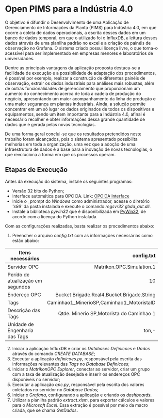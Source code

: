 # Open PIMS para a Indústria 4.0

O objetivo é difundir o Desenvolvimento de uma Aplicação de Gerenciamento de Informações da Planta (PIMS) para Indústria 4.0, em que ocorre a coleta de dados operacionais, a escrita desses dados em um banco de dados temporal, em que o utilizado foi o InfluxDB, a leitura desses dados através de uma planilha padrão no excel e a criação de painéis de observação no Grafana. O sistema criado possui licença livre, o que torna-o acessível para ser implementado em empresas menores e laboratórios de universidades.

Dentre as principais vantagens da aplicação proposta destaca-se a facilidade de execução e a possibilidade de adaptação dos procedimentos, é possível por exemplo, realizar a construção de diferentes painéis de observação, extrair os dados industriais para análises mais robustas, além de outras funcionalidades de gerenciamento que proporcionam um aumento do conhecimento acerca de toda a cadeia de produção do negócio, apresentando um maior acompanhamento da linha de produção e uma maior segurança em plantas industriais. Ainda, a solução permite concentrar em um só lugar os dados originados de todos os dispositivos e equipamentos, sendo um item importante para a Indústria 4.0, afinal é necessário recolher e obter informações dessa grande quantidade de dados que é gerada pelas novas tecnologias.

De uma forma geral conclui-se que os resultados pretendidos neste trabalho foram alcançados, pois o sistema apresentado possibilita
melhorias em toda a organização, uma vez que a adoção de uma infraestrutura de dados é a base para a inovação de novas tecnologias, o que revoluciona a forma em que os processos operam.

## Etapas de Execução

Antes da execução do sistema, instale os seguintes programas:
- Versão 32 bits do Python;
- Interface automática para OPC DA. Link: [OPC DA Interface](http://gray-box.net/download_daawrapper.php?lang=en)
- Inicie o _prompt do _Windows_ como administrador, acesse o diretório _'x86'_ da pasta instalada e execute o comando _regsvr32 gbda\_aut.dll_.
- Instale a biblioteca _pywin32_ que é disponibilizada em [PyWin32](https://github.com/mhammond/pywin32/releases/), de acordo com a licença do Python instalada.

Com as configurações realizadas, basta realizar os procedimentos abaixo:
1. Preencher o arquivo _config.txt_ com as informações necessárias como estão abaixo:

Itens necessários | config.txt
--------- | ------:
Servidor OPC | Matrikon.OPC.Simulation.1  		                          
Perído de atualização em segundos | 10                        
Endereço OPC | Bucket Brigade.Real4,Bucket Brigade.String
Tags | Caminhao1_MinerioSP,Caminhao1_MotoristaID          
Descrição das Tags | Qtde. Minerio SP,Motorista do Caminhao 1          
Unidade de Engenharia das Tags | ton,-

2. Iniciar a aplicação InfluxDB e criar os _Databases Definicoes_ e _Dados_ através do comando _CREATE DATABASE_;
3. Executar a aplicação _definicoes.py_, responsável pela escrita das informações relevantes das _Tags_ no _Database Definicoes_;
4. Iniciar o _MatrikonOPC Explorer_, conectar ao servidor, criar um grupo com a taxa de atualização desejada e inserir os endereços OPC disponíveis no servidor;
5. Executar a aplicação _opc.py_, responsável pela escrita dos valores coletados no servidor no _Database Dados_;
6. Iniciar o _Grafana_, configurando a aplicação e criando os _dashboards_.
7. Utilizar a planilha padrão _extract.xlsm_, para exportar cálculos e valores para o _Microsoft Excel_. Essa extração é possível por meio da macro criada, que se chama _GetDados_.
